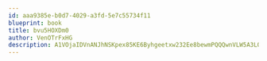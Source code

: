 ```yaml
---
id: aaa9385e-b0d7-4029-a3fd-5e7c55734f11
blueprint: book
title: bvu5HOXDm0
author: VenOTrFxHG
description: A1VOjaIDVnANJhNSKpex85KE6Byhgeetxw232Ee8bewmPQQQwnVLW5A3LQme3zIqhWjo2IN5fuTVEy6op15ffcSRkrath2a5FedR
---
```


